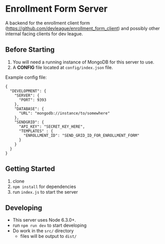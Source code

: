 # Enrollment Form Server

A backend for the enrollment client form (https://github.com/devleague/enrollment_form_client) and possibly other internal facing clients for dev league.

## Before Starting
1. You will need a running instance of MongoDB for this server to use.
1. A **CONFIG** file located at `config/index.json` file.

Example config file:

```
{
  "DEVELOPMENT": {
    "SERVER": {
      "PORT": 9393
    },
    "DATABASE": {
      "URL": "mongodb://instance/to/somewhere"
    },
    "SENDGRID": {
      "API_KEY": "SECRET_KEY_HERE",
      "TEMPLATES" : {
        "ENROLLMENT_ID": "SEND_GRID_ID_FOR_ENROLLMENT_FORM"
      }
    }
  }
}
```

## Getting Started
1. clone
1. `npm install` for dependencies
1. run `index.js` to start the server

## Developing
- This server uses Node 6.3.0+.
- run `npm run dev` to start developing
- Do work in the `src/` directory
  - files will be output to `dist/`
